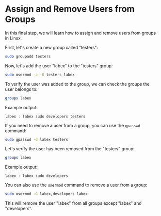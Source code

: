 # Assign and Remove Users from Groups

In this final step, we will learn how to assign and remove users from groups in Linux.

First, let's create a new group called "testers":

```bash
sudo groupadd testers
```

Now, let's add the user "labex" to the "testers" group:

```bash
sudo usermod -a -G testers labex
```

To verify the user was added to the group, we can check the groups the user belongs to:

```bash
groups labex
```

Example output:

```
labex : labex sudo developers testers
```

If you need to remove a user from a group, you can use the `gpasswd` command:

```bash
sudo gpasswd -d labex testers
```

Let's verify the user has been removed from the "testers" group:

```bash
groups labex
```

Example output:

```
labex : labex sudo developers
```

You can also use the `usermod` command to remove a user from a group:

```bash
sudo usermod -G labex,developers labex
```

This will remove the user "labex" from all groups except "labex" and "developers".
